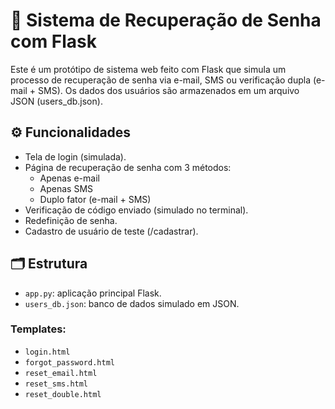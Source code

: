 # 🔐 Sistema de Recuperação de Senha com Flask
Este é um protótipo de sistema web feito com Flask que simula um processo de recuperação de senha via e-mail, SMS ou verificação dupla (e-mail + SMS). Os dados dos usuários são armazenados em um arquivo JSON (users_db.json).
## ⚙️ Funcionalidades
* Tela de login (simulada).
* Página de recuperação de senha com 3 métodos:
    * Apenas e-mail
    * Apenas SMS
    * Duplo fator (e-mail + SMS)
* Verificação de código enviado (simulado no terminal).
* Redefinição de senha.
* Cadastro de usuário de teste (/cadastrar).
## 🗂 Estrutura
* ```app.py```: aplicação principal Flask.
* ```users_db.json```: banco de dados simulado em JSON.
### Templates:
* ```login.html```
* ```forgot_password.html```
* ```reset_email.html```
* ```reset_sms.html```
* ```reset_double.html```